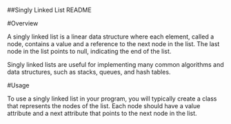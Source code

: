 ##Singly Linked List README

#Overview

A singly linked list is a linear data structure where each element, called a node, contains a value and a reference to the next node in the list. The last node in the list points to null, indicating the end of the list.

Singly linked lists are useful for implementing many common algorithms and data structures, such as stacks, queues, and hash tables.

#Usage

To use a singly linked list in your program, you will typically create a class that represents the nodes of the list. Each node should have a value attribute and a next attribute that points to the next node in the list.
